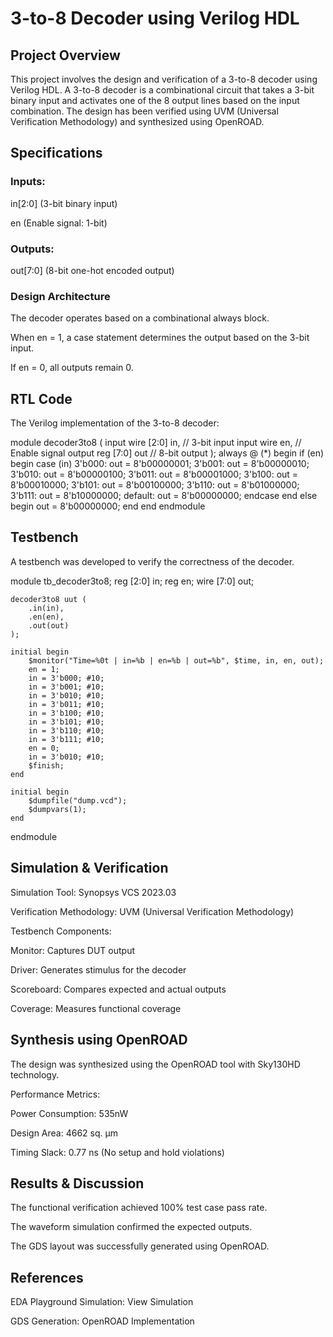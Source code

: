 # 3-to-8 Decoder using Verilog HDL

## Project Overview

This project involves the design and verification of a 3-to-8 decoder using Verilog HDL. A 3-to-8 decoder is a combinational circuit that takes a 3-bit binary input and activates one of the 8 output lines based on the input combination. The design has been verified using UVM (Universal Verification Methodology) and synthesized using OpenROAD.


## Specifications

 ### Inputs:
in[2:0] (3-bit binary input)

en (Enable signal: 1-bit)

### Outputs:

out[7:0] (8-bit one-hot encoded output)

### Design Architecture

The decoder operates based on a combinational always block.

When en = 1, a case statement determines the output based on the 3-bit input.

If en = 0, all outputs remain 0.

## RTL Code

The Verilog implementation of the 3-to-8 decoder:

module decoder3to8 (
    input wire [2:0] in, // 3-bit input
    input wire en,       // Enable signal
    output reg [7:0] out // 8-bit output
);
    always @ (*) begin
        if (en) begin
            case (in)
                3'b000: out = 8'b00000001;
                3'b001: out = 8'b00000010;
                3'b010: out = 8'b00000100;
                3'b011: out = 8'b00001000;
                3'b100: out = 8'b00010000;
                3'b101: out = 8'b00100000;
                3'b110: out = 8'b01000000;
                3'b111: out = 8'b10000000;
                default: out = 8'b00000000;
            endcase
        end else begin
            out = 8'b00000000;
        end
    end
endmodule

## Testbench

A testbench was developed to verify the correctness of the decoder.

module tb_decoder3to8;
    reg [2:0] in;
    reg en;
    wire [7:0] out;
    
    decoder3to8 uut (
        .in(in),
        .en(en),
        .out(out)
    );
    
    initial begin
        $monitor("Time=%0t | in=%b | en=%b | out=%b", $time, in, en, out);
        en = 1;
        in = 3'b000; #10;
        in = 3'b001; #10;
        in = 3'b010; #10;
        in = 3'b011; #10;
        in = 3'b100; #10;
        in = 3'b101; #10;
        in = 3'b110; #10;
        in = 3'b111; #10;
        en = 0;
        in = 3'b010; #10;
        $finish;
    end
    
    initial begin
        $dumpfile("dump.vcd");
        $dumpvars(1);
    end
endmodule

## Simulation & Verification

Simulation Tool: Synopsys VCS 2023.03

Verification Methodology: UVM (Universal Verification Methodology)

Testbench Components:

Monitor: Captures DUT output

Driver: Generates stimulus for the decoder

Scoreboard: Compares expected and actual outputs

Coverage: Measures functional coverage

## Synthesis using OpenROAD

The design was synthesized using the OpenROAD tool with Sky130HD technology.

Performance Metrics:

Power Consumption: 535nW

Design Area: 4662 sq. µm

Timing Slack: 0.77 ns (No setup and hold violations)

## Results & Discussion

The functional verification achieved 100% test case pass rate.

The waveform simulation confirmed the expected outputs.

The GDS layout was successfully generated using OpenROAD.

## References

EDA Playground Simulation: View Simulation

GDS Generation: OpenROAD Implementation




